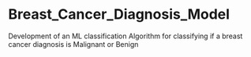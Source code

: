 # Breast_Cancer_Diagnosis_Model
Development of an ML classification Algorithm for classifying if a breast cancer diagnosis is Malignant or Benign

